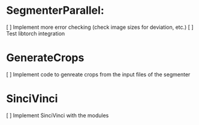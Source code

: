 # SegmenterParallel:
[ ] Implement more error checking (check image sizes for deviation, etc.)
[ ] Test libtorch integration

# GenerateCrops
[ ] Implement code to genreate crops from the input files of the segmenter


# SinciVinci
[ ] Implement SinciVinci with the modules 
